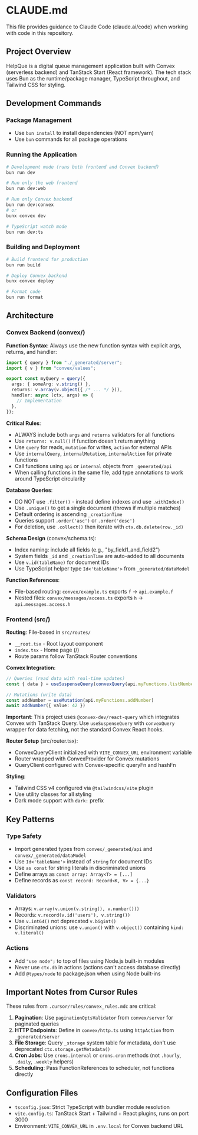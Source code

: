 # CLAUDE.md

This file provides guidance to Claude Code (claude.ai/code) when working with code in this repository.

## Project Overview

HelpQue is a digital queue management application built with Convex (serverless backend) and TanStack Start (React framework). The tech stack uses Bun as the runtime/package manager, TypeScript throughout, and Tailwind CSS for styling.

## Development Commands

### Package Management
- Use `bun install` to install dependencies (NOT npm/yarn)
- Use `bun` commands for all package operations

### Running the Application
```bash
# Development mode (runs both frontend and Convex backend)
bun run dev

# Run only the web frontend
bun run dev:web

# Run only Convex backend
bun run dev:convex
# or
bunx convex dev

# TypeScript watch mode
bun run dev:ts
```

### Building and Deployment
```bash
# Build frontend for production
bun run build

# Deploy Convex backend
bunx convex deploy

# Format code
bun run format
```

## Architecture

### Convex Backend (convex/)

**Function Syntax**: Always use the new function syntax with explicit args, returns, and handler:
```typescript
import { query } from "./_generated/server";
import { v } from "convex/values";

export const myQuery = query({
  args: { someArg: v.string() },
  returns: v.array(v.object({ /* ... */ })),
  handler: async (ctx, args) => {
    // Implementation
  },
});
```

**Critical Rules**:
- ALWAYS include both `args` and `returns` validators for all functions
- Use `returns: v.null()` if function doesn't return anything
- Use `query` for reads, `mutation` for writes, `action` for external APIs
- Use `internalQuery`, `internalMutation`, `internalAction` for private functions
- Call functions using `api` or `internal` objects from `_generated/api`
- When calling functions in the same file, add type annotations to work around TypeScript circularity

**Database Queries**:
- DO NOT use `.filter()` - instead define indexes and use `.withIndex()`
- Use `.unique()` to get a single document (throws if multiple matches)
- Default ordering is ascending `_creationTime`
- Queries support `.order('asc')` or `.order('desc')`
- For deletion, use `.collect()` then iterate with `ctx.db.delete(row._id)`

**Schema Design** (convex/schema.ts):
- Index naming: include all fields (e.g., "by_field1_and_field2")
- System fields `_id` and `_creationTime` are auto-added to all documents
- Use `v.id(tableName)` for document IDs
- Use TypeScript helper type `Id<'tableName'>` from `_generated/dataModel`

**Function References**:
- File-based routing: `convex/example.ts` exports `f` → `api.example.f`
- Nested files: `convex/messages/access.ts` exports `h` → `api.messages.access.h`

### Frontend (src/)

**Routing**: File-based in `src/routes/`
- `__root.tsx` - Root layout component
- `index.tsx` - Home page (/)
- Route params follow TanStack Router conventions

**Convex Integration**:
```typescript
// Queries (read data with real-time updates)
const { data } = useSuspenseQuery(convexQuery(api.myFunctions.listNumbers, { count: 10 }))

// Mutations (write data)
const addNumber = useMutation(api.myFunctions.addNumber)
await addNumber({ value: 42 })
```

**Important**: This project uses `@convex-dev/react-query` which integrates Convex with TanStack Query. Use `useSuspenseQuery` with `convexQuery` wrapper for data fetching, not the standard Convex React hooks.

**Router Setup** (src/router.tsx):
- ConvexQueryClient initialized with `VITE_CONVEX_URL` environment variable
- Router wrapped with ConvexProvider for Convex mutations
- QueryClient configured with Convex-specific queryFn and hashFn

**Styling**:
- Tailwind CSS v4 configured via `@tailwindcss/vite` plugin
- Use utility classes for all styling
- Dark mode support with `dark:` prefix

## Key Patterns

### Type Safety
- Import generated types from `convex/_generated/api` and `convex/_generated/dataModel`
- Use `Id<'tableName'>` instead of `string` for document IDs
- Use `as const` for string literals in discriminated unions
- Define arrays as `const array: Array<T> = [...]`
- Define records as `const record: Record<K, V> = {...}`

### Validators
- Arrays: `v.array(v.union(v.string(), v.number()))`
- Records: `v.record(v.id('users'), v.string())`
- Use `v.int64()` not deprecated `v.bigint()`
- Discriminated unions: use `v.union()` with `v.object()` containing `kind: v.literal()`

### Actions
- Add `"use node";` to top of files using Node.js built-in modules
- Never use `ctx.db` in actions (actions can't access database directly)
- Add `@types/node` to package.json when using Node built-ins

## Important Notes from Cursor Rules

These rules from `.cursor/rules/convex_rules.mdc` are critical:

1. **Pagination**: Use `paginationOptsValidator` from `convex/server` for paginated queries
2. **HTTP Endpoints**: Define in `convex/http.ts` using `httpAction` from `_generated/server`
3. **File Storage**: Query `_storage` system table for metadata, don't use deprecated `ctx.storage.getMetadata()`
4. **Cron Jobs**: Use `crons.interval` or `crons.cron` methods (not `.hourly`, `.daily`, `.weekly` helpers)
5. **Scheduling**: Pass FunctionReferences to scheduler, not functions directly

## Configuration Files

- `tsconfig.json`: Strict TypeScript with bundler module resolution
- `vite.config.ts`: TanStack Start + Tailwind + React plugins, runs on port 3000
- Environment: `VITE_CONVEX_URL` in `.env.local` for Convex backend URL
